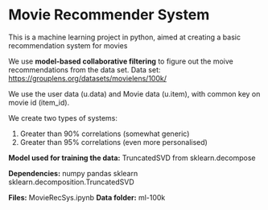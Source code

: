 # Movie Recommender System
This is a machine learning project in python, aimed at creating a basic recommendation system for movies

We use **model-based collaborative filtering** to figure out the moive recommendations from the data set.
Data set: https://grouplens.org/datasets/movielens/100k/

We use the user data (u.data) and Movie data (u.item), with common key on movie id (item_id).

We create two types of systems:
  1) Greater than 90% correlations (somewhat generic)
  2) Greater than 95% correlations (even more personalised)

**Model used for training the data:** TruncatedSVD from sklearn.decompose

**Dependencies:**
  numpy
  pandas
  sklearn
  sklearn.decomposition.TruncatedSVD

**Files:** MovieRecSys.ipynb
**Data folder:** ml-100k

